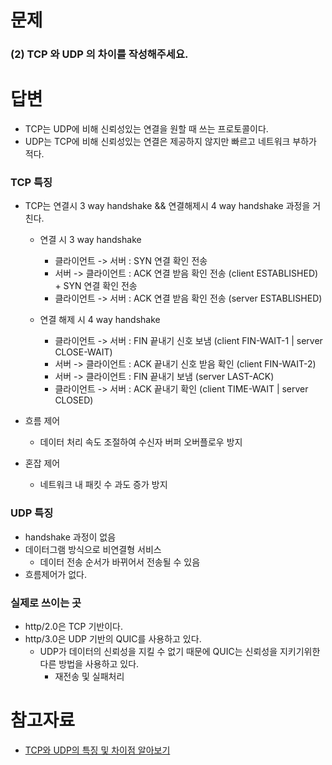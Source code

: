 # 문제

### (2) TCP 와 UDP 의 차이를 작성해주세요.

# 답변

- TCP는 UDP에 비해 신뢰성있는 연결을 원할 때 쓰는 프로토콜이다.
- UDP는 TCP에 비해 신뢰성있는 연결은 제공하지 않지만 빠르고 네트워크 부하가 적다.

### TCP 특징

- TCP는 연결시 3 way handshake && 연결해제시 4 way handshake 과정을 거친다.
  - 연결 시 3 way handshake
    - 클라이언트 -> 서버 : SYN 연결 확인 전송
    - 서버 -> 클라이언트 : ACK 연결 받음 확인 전송 (client ESTABLISHED) + SYN 연결 확인 전송
    - 클라이언트 -> 서버 : ACK 연결 받음 확인 전송 (server ESTABLISHED)

  - 연결 해제 시 4 way handshake
    - 클라이언트 -> 서버 : FIN 끝내기 신호 보냄 (client FIN-WAIT-1 | server CLOSE-WAIT)
    - 서버 -> 클라이언트 : ACK 끝내기 신호 받음 확인 (client FIN-WAIT-2)
    - 서버 -> 클라이언트 : FIN 끝내기 보냄 (server LAST-ACK)
    - 클라이언트 -> 서버 : ACK 끝내기 확인 (client TIME-WAIT | server CLOSED)

- 흐름 제어 
  - 데이터 처리 속도 조절하여 수신자 버퍼 오버플로우 방지

- 혼잡 제어
  - 네트워크 내 패킷 수 과도 증가 방지

### UDP 특징

- handshake 과정이 없음
- 데이터그램 방식으로 비연결형 서비스
  - 데이터 전송 순서가 바뀌어서 전송될 수 있음
- 흐름제어가 없다.

### 실제로 쓰이는 곳

- http/2.0은 TCP 기반이다.
- http/3.0은 UDP 기반의 QUIC를 사용하고 있다.
  - UDP가 데이터의 신뢰성을 지킬 수 없기 때문에 QUIC는 신뢰성을 지키기위한 다른 방법을 사용하고 있다.
    - 재전송 및 실패처리

# 참고자료

- [TCP와 UDP의 특징 및 차이점 알아보기](https://dev-coco.tistory.com/144#:~:text=%EC%9A%94%EC%95%BD%ED%95%98%EB%A9%B4%2C-,TCP%EB%8A%94%20%EC%97%B0%EC%86%8D%EC%84%B1%EB%B3%B4%EB%8B%A4%20%EC%8B%A0%EB%A2%B0%EC%84%B1%20%EC%9E%88%EB%8A%94%20%EC%A0%84%EC%86%A1%EC%9D%B4%20%EC%A4%91%EC%9A%94%ED%95%A0,%EC%84%9C%EB%B9%84%EC%8A%A4%EC%97%90%20%EC%9E%90%EC%A3%BC%20%EC%82%AC%EC%9A%A9%EB%90%9C%EB%8B%A4.)
